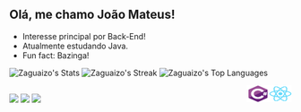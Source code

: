 ## Olá, me chamo João Mateus!
- Interesse principal por Back-End!
- Atualmente estudando Java.
- Fun fact: Bazinga!

![Zaguaizo's Stats](https://github-readme-stats.vercel.app/api?username=Zaguaizo&theme=radical&show_icons=true&hide_border=true&count_private=false) ![Zaguaizo's Streak](https://github-readme-streak-stats.herokuapp.com/?user=Zaguaizo&theme=radical&hide_border=true)
![Zaguaizo's Top Languages](https://github-readme-stats.vercel.app/api/top-langs/?username=Zaguaizo&theme=radical&show_icons=true&hide_border=true&layout=compact) <div>
  <img align="right" alt="JM-React" height="30" width="40" src="https://raw.githubusercontent.com/devicons/devicon/master/icons/react/react-original.svg">
  <img align="right" alt="JM-Csharp" height="30" width="40" src="https://raw.githubusercontent.com/devicons/devicon/master/icons/csharp/csharp-original.svg">
</div>

 ##

<div> 
 	<a href="https://www.twitch.tv/ichaosy" target="_blank"><img src="https://img.shields.io/badge/Twitch-9146FF?style=for-the-badge&logo=twitch&logoColor=white" target="_blank"></a>
  <a href = "mailto:joaomateusarrais@gmail.com"><img src="https://img.shields.io/badge/-Gmail-%23333?style=for-the-badge&logo=gmail&logoColor=white" target="_blank"></a>
  <a href="https://www.linkedin.com/in/joaomateusarrais" target="_blank"><img src="https://img.shields.io/badge/-LinkedIn-%230077B5?style=for-the-badge&logo=linkedin&logoColor=white" target="_blank"></a> 
</div> 

<div style="display: inline_block"><br>



